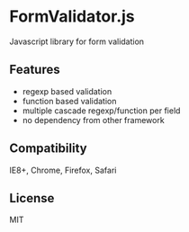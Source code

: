 FormValidator.js
================

Javascript library for form validation

## Features

* regexp based validation
* function based validation
* multiple cascade regexp/function per field
* no dependency from other framework

## Compatibility

IE8+, Chrome, Firefox, Safari

## License 

MIT
